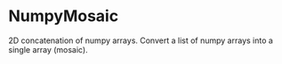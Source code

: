 # NumpyMosaic
2D concatenation of numpy arrays. Convert a list of numpy arrays into a single array (mosaic).
